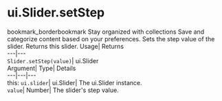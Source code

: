  
#  ui.Slider.setStep
bookmark_borderbookmark Stay organized with collections  Save and categorize content based on your preferences.
Sets the step value of the slider. 
Returns this slider.
Usage| Returns  
---|---  
`Slider.setStep(value)`| ui.Slider  
Argument| Type| Details  
---|---|---  
this: `ui.slider`| ui.Slider| The ui.Slider instance.  
`value`| Number| The slider's step value.  

